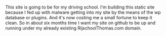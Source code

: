 This site is going to be for my driving school. I'm building this static site because I fed up with malware getting into my site by the means of the wp database or plugins. And it's now costing me a small fortune to keep it clean. So in about six months time I want my site on github to be up and running under my already existing RijschoolThomas.com domain.
